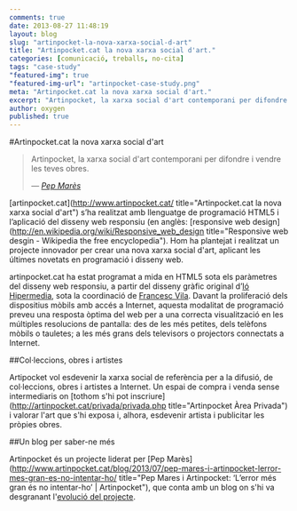 ```yaml
---
comments: true
date: 2013-08-27 11:48:19
layout: blog
slug: "artinpocket-la-nova-xarxa-social-d-art"
title: "Artinpocket.cat la nova xarxa social d'art."
categories: [comunicació, treballs, no-cita]
tags: "case-study"
"featured-img": true
"featured-img-url": "artinpocket-case-study.png"
meta: "Artinpocket.cat la nova xarxa social d'art."
excerpt: "Artinpocket, la xarxa social d'art contemporani per difondre i vendre les teves obres."
author: oxygen
published: true
---
```


#Artinpocket.cat la nova xarxa social d'art

<blockquote>
	<p>Artinpocket, la xarxa social d'art contemporani per difondre i vendre les teves obres.</p>
	<footer>
		&mdash; <cite><a href="{{ page.url }}" title="{{ page.title }}">Pep Marès</a></cite>
	</footer>
</blockquote>

[artinpocket.cat](http://www.artinpocket.cat/ title="Artinpocket.cat la nova xarxa social d'art") s’ha realitzat amb llenguatge de programació HTML5 i l’aplicació del disseny web responsiu (en anglès: [responsive web design](http://en.wikipedia.org/wiki/Responsive_web_design title="Responsive web desgin - Wikipedia the free encyclopedia"). Hom ha plantejat i realitzat un projecte innovador per crear una nova xarxa social d'art, aplicant les últimes novetats en programació i disseny web.

artinpocket.cat ha estat programat a mida en HTML5 sota els paràmetres del disseny web responsiu, a partir del disseny gràfic original d’[Ió Hipermedia](http://www.iohipermedia.com/), sota la coordinació de [Francesc Vila](http://www.francescvila.cat/). Davant la proliferació dels dispositius mòbils amb accés a Internet, aquesta modalitat de programació preveu una resposta òptima del web per a una correcta visualització en les múltiples resolucions de pantalla: des de les més petites, dels telèfons mòbils o tauletes; a les més grans dels televisors o projectors connectats a Internet.

##Col·leccions, obres i artistes

Artipocket vol esdevenir la xarxa social de referència per a la difusió, de col·leccions, obres i artistes a Internet. Un espai de compra i venda sense intermediaris on [tothom s'hi pot inscriure](http://artinpocket.cat/privada/privada.php title="Artinpocket Àrea Privada") i valorar l'art que s'hi exposa i, alhora, esdevenir artista i publicitar les pròpies obres.

##Un blog per saber-ne més

Artinpocket és un projecte liderat per [Pep Marès](http://www.artinpocket.cat/blog/2013/07/pep-mares-i-artinpocket-lerror-mes-gran-es-no-intentar-ho/ title="Pep Mares i Artinpocket: &#8216;L&#8217;error més gran és no intentar-ho&#8217; | Artinpocket"), que conta amb un blog on s'hi va desgranant l'[evolució del projecte](http://www.artinpocket.cat/blog/).